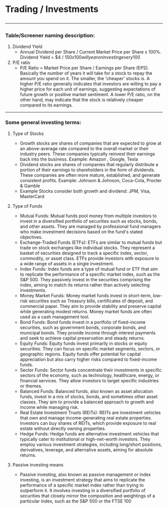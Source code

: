 # Trading / Investments <hr>

### Table/Screener naming description:

1. Dividend Yield
    * Annual Dividend per Share / Current Market Price per Share x 100%. Dividend Yield = $4 / $150 x 100% = 2.67%. How much you
      will year on investing every 100$
2. P/E ratio
    * P/E Ratio = Market Price per Share / Earnings per Share (EPS). Basically the number of years it will take for a stock to
      repay the amount you spend on it. The smaller, the 'cheaper' stocks is. A higher P/E ratio generally indicates that
      investors are willing to pay a higher price for each unit of earnings, suggesting expectations of future growth or positive
      market sentiment. A lower P/E ratio, on the other hand, may indicate that the stock is relatively cheaper compared to its
      earnings.

<hr>

### Some general investing terms:

1. Type of Stocks
    * Growth stocks are shares of companies that are expected to grow at an above-average rate compared to the overall market or
      their industry peers. These companies typically reinvest their earnings back into the business. Example: Amazon , Google,
      Tesla
    * Dividend stocks are shares of companies that regularly distribute a portion of their earnings to shareholders in the form of
      dividends. These companies are often more mature, established, and generate consistent profits. Example: Johnson & Johnson,
      Coca-Cola, Procter & Gamble
    * Example Stocks consider both growth and dividend: JPM, Visa, MasterCard
2. Type of Funds
    * Mutual Funds: Mutual funds pool money from multiple investors to invest in a diversified portfolio of securities such as
      stocks, bonds, and other assets. They are managed by professional fund managers who make investment decisions based on the
      fund's stated objectives.
    * Exchange-Traded Funds (ETFs): ETFs are similar to mutual funds but trade on stock exchanges like individual stocks. They
      represent a basket of securities designed to track a specific index, sector, commodity, or asset class. ETFs provide
      investors with exposure to a wide range of assets in a single investment.
    * Index Funds: Index funds are a type of mutual fund or ETF that aim to replicate the performance of a specific market index,
      such as the S&P 500. They passively invest in the securities comprising the index, aiming to match its returns rather than
      actively selecting investments.
    * Money Market Funds: Money market funds invest in short-term, low-risk securities such as Treasury bills, certificates of
      deposit, and commercial paper. They aim to provide stability and preserve capital while generating modest returns. Money
      market funds are often used as a cash management tool.
    * Bond Funds: Bond funds invest in a portfolio of fixed-income securities, such as government bonds, corporate bonds, and
      municipal bonds. They provide income through interest payments and seek to achieve capital preservation and steady returns.
    * Equity Funds: Equity funds invest primarily in stocks or equity securities. They can focus on specific market segments,
      sectors, or geographic regions. Equity funds offer potential for capital appreciation but also carry higher risks compared
      to fixed-income funds.
    * Sector Funds: Sector funds concentrate their investments in specific sectors of the economy, such as technology, healthcare,
      energy, or financial services. They allow investors to target specific industries or themes.
    * Balanced Funds: Balanced funds, also known as asset allocation funds, invest in a mix of stocks, bonds, and sometimes other
      asset classes. They aim to provide a balanced approach to growth and income while managing risk.
    * Real Estate Investment Trusts (REITs): REITs are investment vehicles that own and manage income-generating real estate
      properties. Investors can buy shares of REITs, which provide exposure to real estate without directly owning properties.
    * Hedge Funds: Hedge funds are alternative investment vehicles that typically cater to institutional or high-net-worth
      investors. They employ various investment strategies, including long/short positions, derivatives, leverage, and alternative
      assets, aiming for absolute returns.

3. Passive investing means
    * Passive investing, also known as passive management or index investing, is an investment strategy that aims to replicate the
      performance of a specific market index rather than trying to outperform it. It involves investing in a diversified portfolio
      of securities that closely mirror the composition and weightings of a particular index, such as the S&P 500 or the FTSE 100